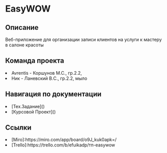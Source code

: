 # EasyWOW

## Описание
Веб-приложение для организации записи клиентов на услуги к мастеру в салоне красоты

## Команда проекта
<li> Avrentis - Коршунов М.С., гр.2.2, <avrentisgc@gmail.com>
<li> Ник - Ланевский В.C., гр.2.2, мыло
  
## Навигация по документации

<li> [Тех.Задание]()
<li> [Курсовой Проект]()


## Ссылки

<li>[Miro]:https://miro.com/app/board/o9J_kuk0apk=/
<li>[Trello]:https://trello.com/b/efuikadp/тп-easywow
